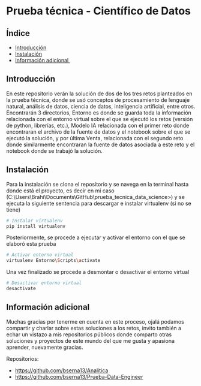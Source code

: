 # Prueba técnica - Científico de Datos

## Índice

- [Introducción](#introducción)
- [Instalación](#instalación)
- [Información adicional ](#Información_adicional)

  
## Introducción

En este repositorio verán la solución de dos de los tres retos planteados en la prueba técnica, donde se usó conceptos de procesamiento de lenguaje natural, análisis de datos, ciencia de datos, inteligencia artificial, entre otros. Encontrarán 3 directorios, Entorno es donde se guarda toda la información relacionada con el entorno virtual sobre el que se ejecutó los retos (versión de python, librerías, etc.), Modelo IA relacionada con el primer reto donde encontraran el archivo de la fuente de datos y el notebook sobre el que se ejecutó la solución, y por última Venta, relacionada con el segundo reto donde similarmente encontraran la fuente de datos asociada a este reto y el notebook donde se trabajó la solución.


## Instalación

Para la instalación se clona el repositorio y se navega en la terminal hasta donde está el proyecto, es decir en mi caso (C:\Users\Brahi\Documents\GitHub\prueba_tecnica_data_science>) y se ejecuta la siguiente sentencia para descargar e instalar virtualenv (si no se tiene)

```bash
# Instalar virtualenv
pip install virtualenv
```

Posteriormente, se procede a ejecutar y activar el entorno con el que se elaboró esta prueba

```bash
# Activar entorno virtual
virtualenv Entorno\Scripts\activate
```

Una vez finalizado se procede a desmontar o desactivar el entorno virtual

```bash
# Desactivar entorno virtual
desactivate
```

## Información adicional

Muchas gracias por tenerme en cuenta en este proceso, ojalá podamos compartir y charlar sobre estas soluciones a los retos, invito también a echar un vistazo a mis repositorios públicos donde comparto otras soluciones y proyectos de este mundo del que me gusta y apasiona aprender, nuevamente gracias.

Repositorios:

- https://github.com/bserna13/Analitica
- https://github.com/bserna13/Prueba-Data-Engineer




